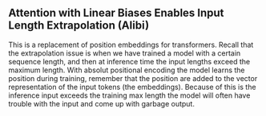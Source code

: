 ## Attention with Linear Biases Enables Input Length Extrapolation (Alibi)
This is a replacement of position embeddings for transformers. Recall that the
extrapolation issue is when we have trained a model with a certain sequence
length, and then at inference time the input lengths exceed the maximum length.
With absolut positional encoding the model learns the position during training,
remember that the position are added to the vector representation of the input
tokens (the embeddings). Because of this is the inference input exceeds the
training max length the model will often have trouble with the input and come up
with garbage output.
